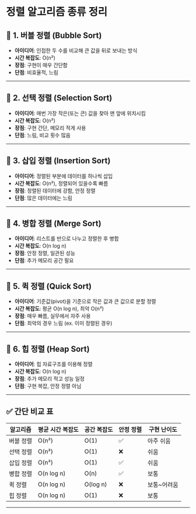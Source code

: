 # 정렬 알고리즘 종류 정리

## 🔹 1. 버블 정렬 (Bubble Sort)
- **아이디어**: 인접한 두 수를 비교해 큰 값을 뒤로 보내는 방식
- **시간 복잡도**: O(n²)
- **장점**: 구현이 매우 간단함
- **단점**: 비효율적, 느림

---

## 🔹 2. 선택 정렬 (Selection Sort)
- **아이디어**: 매번 가장 작은(또는 큰) 값을 찾아 맨 앞에 위치시킴
- **시간 복잡도**: O(n²)
- **장점**: 구현 간단, 메모리 적게 사용
- **단점**: 느림, 비교 횟수 많음

---

## 🔹 3. 삽입 정렬 (Insertion Sort)
- **아이디어**: 정렬된 부분에 데이터를 하나씩 삽입
- **시간 복잡도**: O(n²), 정렬되어 있을수록 빠름
- **장점**: 정렬된 데이터에 강함, 안정 정렬
- **단점**: 많은 데이터에는 느림

---

## 🔹 4. 병합 정렬 (Merge Sort)
- **아이디어**: 리스트를 반으로 나누고 정렬한 후 병합
- **시간 복잡도**: O(n log n)
- **장점**: 안정 정렬, 일관된 성능
- **단점**: 추가 메모리 공간 필요

---

## 🔹 5. 퀵 정렬 (Quick Sort)
- **아이디어**: 기준값(pivot)을 기준으로 작은 값과 큰 값으로 분할 정렬
- **시간 복잡도**: 평균 O(n log n), 최악 O(n²)
- **장점**: 매우 빠름, 실무에서 자주 사용
- **단점**: 최악의 경우 느림 (ex. 이미 정렬된 경우)

---

## 🔹 6. 힙 정렬 (Heap Sort)
- **아이디어**: 힙 자료구조를 이용해 정렬
- **시간 복잡도**: O(n log n)
- **장점**: 추가 메모리 적고 성능 일정
- **단점**: 구현 복잡, 안정 정렬 아님

---

## ✅ 간단 비교 표

| 알고리즘      | 평균 시간 복잡도 | 공간 복잡도 | 안정 정렬 | 구현 난이도 |
|---------------|------------------|--------------|-----------|--------------|
| 버블 정렬     | O(n²)            | O(1)         | ✅        | 아주 쉬움     |
| 선택 정렬     | O(n²)            | O(1)         | ❌        | 쉬움          |
| 삽입 정렬     | O(n²)            | O(1)         | ✅        | 쉬움          |
| 병합 정렬     | O(n log n)       | O(n)         | ✅        | 보통          |
| 퀵 정렬       | O(n log n)       | O(log n)     | ❌        | 보통~어려움   |
| 힙 정렬       | O(n log n)       | O(1)         | ❌        | 보통          |

---